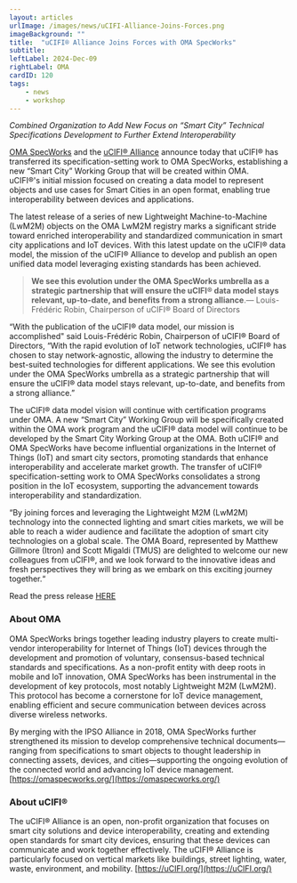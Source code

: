 ```yaml
---
layout: articles
urlImage: /images/news/uCIFI-Alliance-Joins-Forces.png
imageBackground: ""
title:  "uCIFI® Alliance Joins Forces with OMA SpecWorks"
subtitle: 
leftLabel: 2024-Dec-09
rightLabel: OMA
cardID: 120
tags: 
    - news
    - workshop
---
```


_Combined Organization to Add New Focus on “Smart City” Technical Specifications Development to Further Extend Interoperability_

[OMA SpecWorks](https://www.openmobilealliance.org/) and the [uCIFI® Alliance](https://ucifi.org/) announce today that uCIFI® has transferred its specification-setting work to OMA SpecWorks, establishing a new “Smart City” Working Group that will be created within OMA.  
uCIFI®'s initial mission focused on creating a data model to represent objects and use cases for Smart Cities in an open format, enabling true interoperability between devices and applications. 
<!--more-->
The latest release of a series of new Lightweight Machine-to-Machine (LwM2M) objects on the OMA LwM2M registry marks a significant stride toward enriched interoperability and standardized communication in smart city applications and IoT devices. With this latest update on the uCIFI® data model, the mission of the uCIFI® Alliance to develop and publish an open unified data model leveraging existing standards has been achieved.  

>**We see this evolution under the OMA SpecWorks umbrella as a strategic partnership that will ensure the uCIFI® data model stays relevant, up-to-date, and benefits from a strong alliance**.— Louis-Frédéric Robin, Chairperson of uCIFI® Board of Directors

“With the publication of the uCIFI® data model, our mission is accomplished" said Louis-Frédéric Robin, Chairperson of uCIFI® Board of Directors, “With the rapid evolution of IoT network technologies, uCIFI® has chosen to stay network-agnostic, allowing the industry to determine the best-suited technologies for different applications. We see this evolution under the OMA SpecWorks umbrella as a strategic partnership that will ensure the uCIFI® data model stays relevant, up-to-date, and benefits from a strong alliance.”  

The uCIFI® data model vision will continue with certification programs under OMA. A new “Smart City” Working Group will be specifically created within the OMA work program and the uCIFI® data model will continue to be developed by the Smart City Working Group at the OMA. Both uCIFI® and OMA SpecWorks have become influential organizations in the Internet of Things (IoT) and smart city sectors, promoting standards that enhance interoperability and accelerate market growth. The transfer of uCIFI® specification-setting work to OMA SpecWorks consolidates a strong position in the IoT ecosystem, supporting the advancement towards interoperability and standardization.

“By joining forces and leveraging the Lightweight M2M (LwM2M) technology into the connected lighting and smart cities markets, we will be able to reach a wider audience and facilitate the adoption of smart city technologies on a global scale. The OMA Board, represented by Matthew Gillmore (Itron) and Scott Migaldi (TMUS) are delighted to welcome our new colleagues from uCIFI®, and we look forward to the innovative ideas and fresh perspectives they will bring as we embark on this exciting journey together.“

Read the press release <a href="https://www.einpresswire.com/shareable-preview/bDaRtTUI5OK5YYG1pF1NZw" target="_blank">HERE</a>

### About OMA
OMA SpecWorks brings together leading industry players to create multi-vendor interoperability for Internet of Things (IoT) devices through the development and promotion of voluntary, consensus-based technical standards and specifications. As a non-profit entity with deep roots in mobile and IoT innovation, OMA SpecWorks has been instrumental in the development of key protocols, most notably Lightweight M2M (LwM2M). This protocol has become a cornerstone for IoT device management, enabling efficient and secure communication between devices across diverse wireless networks.

By merging with the IPSO Alliance in 2018, OMA SpecWorks further strengthened its mission to develop comprehensive technical documents—ranging from specifications to smart objects to thought leadership in connecting assets, devices, and cities—supporting the ongoing evolution of the connected world and advancing IoT device management.  
[https://omaspecworks.org/](https://omaspecworks.org/)  

### About uCIFI®
The uCIFI® Alliance is an open, non-profit organization that focuses on smart city solutions and device interoperability, creating and extending open standards for smart city devices, ensuring that these devices can communicate and work together effectively. The uCIFI® Alliance is particularly focused on vertical markets like buildings, street lighting, water, waste, environment, and mobility.
[https://uCIFI.org/](https://uCIFI.org/)

